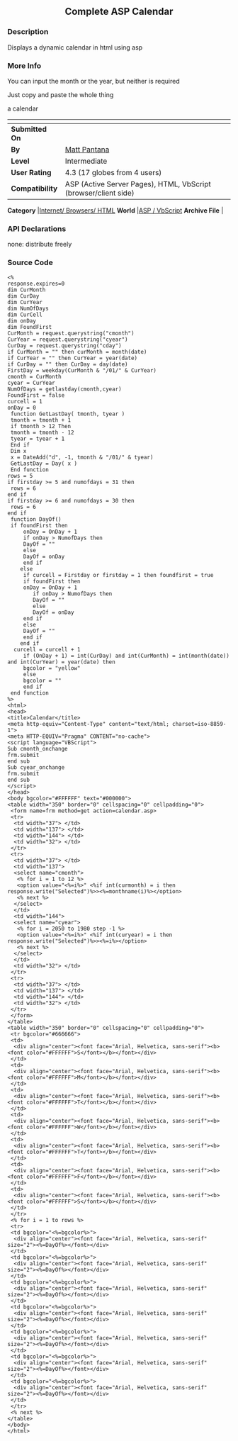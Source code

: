 ﻿<div align="center">

## Complete ASP Calendar


</div>

### Description

Displays a dynamic calendar in html using asp
 
### More Info
 
You can input the month or the year, but neither is required

Just copy and paste the whole thing

a calendar


<span>             |<span>
---                |---
**Submitted On**   |
**By**             |[Matt Pantana](https://github.com/Planet-Source-Code/PSCIndex/blob/master/ByAuthor/matt-pantana.md)
**Level**          |Intermediate
**User Rating**    |4.3 (17 globes from 4 users)
**Compatibility**  |ASP \(Active Server Pages\), HTML, VbScript \(browser/client side\)

**Category**       |[Internet/ Browsers/ HTML](https://github.com/Planet-Source-Code/PSCIndex/blob/master/ByCategory/internet-browsers-html__4-9.md)
**World**          |[ASP / VbScript](https://github.com/Planet-Source-Code/PSCIndex/blob/master/ByWorld/asp-vbscript.md)
**Archive File**   |[](https://github.com/Planet-Source-Code/matt-pantana-complete-asp-calendar__4-6668/archive/master.zip)

### API Declarations

none: distribute freely


### Source Code

```
<%
response.expires=0
dim CurMonth
dim CurDay
dim CurYear
dim NumOfDays
dim CurCell
dim onDay
dim FoundFirst
CurMonth = request.querystring("cmonth")
CurYear = request.querystring("cyear")
CurDay = request.querystring("cday")
if CurMonth = "" then curMonth = month(date)
if CurYear = "" then CurYear = year(date)
if CurDay = "" then CurDay = day(date)
FirstDay = weekday(CurMonth & "/01/" & CurYear)
cmonth = CurMonth
cyear = CurYear
NumOfDays = getlastday(cmonth,cyear)
FoundFirst = false
curcell = 1
onDay = 0
 function GetLastDay( tmonth, tyear )
 tmonth = tmonth + 1
 if tmonth > 12 Then
 tmonth = tmonth - 12
 tyear = tyear + 1
 End if
 Dim x
 x = DateAdd("d", -1, tmonth & "/01/" & tyear)
 GetLastDay = Day( x )
 End function
rows = 5
if firstday >= 5 and numofdays = 31 then
 rows = 6
end if
if firstday >= 6 and numofdays = 30 then
 rows = 6
end if
 function DayOf()
 if foundFirst then
	 onDay = OnDay + 1
	 if onDay > NumofDays then
	 DayOf = ""
	 else
	 DayOf = onDay
	 end if
	else
	 if curcell = Firstday or firstday = 1 then foundfirst = true
	 if foundFirst then
	 onDay = OnDay + 1
		if onDay > NumofDays then
		DayOf = ""
		else
		DayOf = onDay
	 end if
	 else
	 DayOf = ""
	 end if
	end if
  curcell = curcell + 1
	 if (OnDay + 1) = int(CurDay) and int(CurMonth) = int(month(date)) and int(CurYear) = year(date) then
	 bgcolor = "yellow"
	 else
	 bgcolor = ""
	 end if
 end function
%>
<html>
<head>
<title>Calendar</title>
<meta http-equiv="Content-Type" content="text/html; charset=iso-8859-1">
<meta HTTP-EQUIV="Pragma" CONTENT="no-cache">
<script language="VBScript">
Sub cmonth_onchange
frm.submit
end sub
Sub cyear_onchange
frm.submit
end sub
</script>
</head>
<body bgcolor="#FFFFFF" text="#000000">
<table width="350" border="0" cellspacing="0" cellpadding="0">
 <form name=frm method=get action=calendar.asp>
 <tr>
  <td width="37"> </td>
  <td width="137"> </td>
  <td width="144"> </td>
  <td width="32"> </td>
 </tr>
 <tr>
  <td width="37"> </td>
  <td width="137">
  <select name="cmonth">
   <% for i = 1 to 12 %>
   <option value="<%=i%>" <%if int(curmonth) = i then response.write("Selected")%>><%=monthname(i)%></option>
   <% next %>
  </select>
  </td>
  <td width="144">
  <select name="cyear">
   <% for i = 2050 to 1980 step -1 %>
   <option value="<%=i%>" <%if int(curyear) = i then response.write("Selected")%>><%=i%></option>
   <% next %>
  </select>
  </td>
  <td width="32"> </td>
 </tr>
 <tr>
  <td width="37"> </td>
  <td width="137"> </td>
  <td width="144"> </td>
  <td width="32"> </td>
 </tr>
 </form>
</table>
<table width="350" border="0" cellspacing="0" cellpadding="0">
 <tr bgcolor="#666666">
 <td>
  <div align="center"><font face="Arial, Helvetica, sans-serif"><b><font color="#FFFFFF">S</font></b></font></div>
 </td>
 <td>
  <div align="center"><font face="Arial, Helvetica, sans-serif"><b><font color="#FFFFFF">M</font></b></font></div>
 </td>
 <td>
  <div align="center"><font face="Arial, Helvetica, sans-serif"><b><font color="#FFFFFF">T</font></b></font></div>
 </td>
 <td>
  <div align="center"><font face="Arial, Helvetica, sans-serif"><b><font color="#FFFFFF">W</font></b></font></div>
 </td>
 <td>
  <div align="center"><font face="Arial, Helvetica, sans-serif"><b><font color="#FFFFFF">T</font></b></font></div>
 </td>
 <td>
  <div align="center"><font face="Arial, Helvetica, sans-serif"><b><font color="#FFFFFF">F</font></b></font></div>
 </td>
 <td>
  <div align="center"><font face="Arial, Helvetica, sans-serif"><b><font color="#FFFFFF">S</font></b></font></div>
 </td>
 </tr>
 <% for i = 1 to rows %>
 <tr>
 <td bgcolor="<%=bgcolor%>">
  <div align="center"><font face="Arial, Helvetica, sans-serif" size="2"><%=DayOf%></font></div>
 </td>
 <td bgcolor="<%=bgcolor%>">
  <div align="center"><font face="Arial, Helvetica, sans-serif" size="2"><%=DayOf%></font></div>
 </td>
 <td bgcolor="<%=bgcolor%>">
  <div align="center"><font face="Arial, Helvetica, sans-serif" size="2"><%=DayOf%></font></div>
 </td>
 <td bgcolor="<%=bgcolor%>">
  <div align="center"><font face="Arial, Helvetica, sans-serif" size="2"><%=DayOf%></font></div>
 </td>
 <td bgcolor="<%=bgcolor%>">
  <div align="center"><font face="Arial, Helvetica, sans-serif" size="2"><%=DayOf%></font></div>
 </td>
 <td bgcolor="<%=bgcolor%>">
  <div align="center"><font face="Arial, Helvetica, sans-serif" size="2"><%=DayOf%></font></div>
 </td>
 <td bgcolor="<%=bgcolor%>">
  <div align="center"><font face="Arial, Helvetica, sans-serif" size="2"><%=DayOf%></font></div>
 </td>
 </tr>
 <% next %>
</table>
</body>
</html>
```

